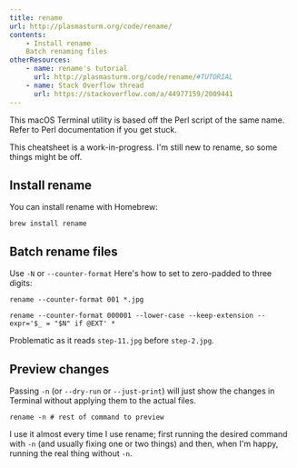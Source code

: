 ```yaml
---
title: rename
url: http://plasmasturm.org/code/rename/
contents:
    - Install rename
    Batch renaming files
otherResources:
    - name: rename's tutorial
      url: http://plasmasturm.org/code/rename/#TUTORIAL
    - name: Stack Overflow thread
      url: https://stackoverflow.com/a/44977159/2009441
---
```


This macOS Terminal utility is based off the Perl script of the same name. Refer to Perl documentation if you get stuck.

This cheatsheet is a work-in-progress. I'm still new to rename, so some things might be off.

## Install rename

You can install rename with Homebrew:

```shell
brew install rename
```

## Batch rename files

Use `-N` or `--counter-format` Here's how to set to zero-padded to three digits:

```shell
rename --counter-format 001 *.jpg
```

```shell
rename --counter-format 000001 --lower-case --keep-extension --expr='$_ = "$N" if @EXT' *
```

Problematic as it reads `step-11.jpg` before `step-2.jpg`.

## Preview changes

Passing `-n` (or `--dry-run` or `--just-print`) will just show the changes in Terminal without applying them to the actual files.

```shell
rename -n # rest of command to preview
```

I use it almost every time I use rename; first running the desired command with `-n` (and usually fixing one or two things) and then, when I'm happy, running the real thing without `-n`.

